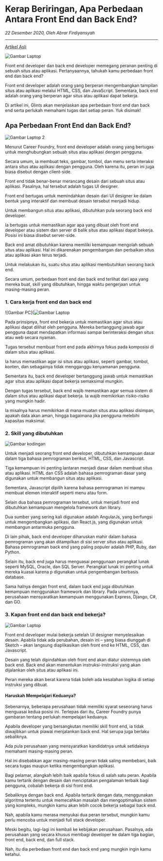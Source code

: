 # Kerap Beriringan, Apa Perbedaan Antara Front End dan Back End?

_22 Desember 2020, Oleh Abrar Firdiyansyah_

---

[Artikel Asli](https://glints.com/id/lowongan/perbedaan-front-end-dan-back-end/#.YoeWmagzZD8)

![Gambar Laptop](https://glints.com/id/lowongan/wp-content/uploads/2019/12/19858.jpg)

Front end developer dan back end developer memegang peranan penting di sebuah situs atau aplikasi. Pertanyaannya, tahukah kamu perbedaan front end dan back end?

Front end developer adalah orang yang berperan mengembangkan tampilan situs atau aplikasi melalui HTML, CSS, dan JavaScript. Sementara, back end adalah orang yang berperan agar situs atau aplikasi dapat bekerja.

Di artikel ini, Glints akan menjelaskan apa perbedaan front end dan back end serta perlukah memahami tugas dari setiap peran. Yuk disimak!

## Apa Perbedaan Front End dan Back End?

![Gambar Laptop 2](https://glints.com/id/lowongan/wp-content/uploads/2019/12/person-using-silver-macbook-pro-1181467-1.jpg)

Menurut Career Foundry, front end developer adalah orang yang bertugas untuk menghubungkan sebuah situs atau aplikasi dengan pengguna.

Secara umum, ia membuat teks, gambar, tombol, dan menu serta interaksi antara situs atau aplikasi dengan pengguna. Oleh karena itu, peran ini juga biasa disebut dengan client-side.

Front end tidak benar-benar merancang desain dari sebuah situs atau aplikasi. Pasalnya, hal tersebut adalah tugas UI designer.

Front end bertugas untuk memindahkan desain dari UI designer ke dalam bentuk yang interaktif dan membuat desain tersebut menjadi hidup.

Untuk membangun situs atau aplikasi, dibutuhkan pula seorang back end developer.

Ia bertugas untuk memastikan agar apa yang dibuat oleh front end developer atau sistem dan server di balik situs atau aplikasi dapat bekerja. Posisi ini biasa disebut server-side.

Back end amat dibutuhkan karena memiliki kemampuan mengolah sebuah situs atau aplikasi. Hal ini dikarenakan pengembangan dan perbaikan situs atau aplikasi akan terus terjadi.

Untuk melakukan itu, suatu situs atau aplikasi membutuhkan seorang back end.

Secara umum, perbedaan front end dan back end terlihat dari apa yang mereka buat, skill yang dibutuhkan, hingga waktu pengerjaan untuk masing-masing peran.

### 1. Cara kerja front end dan back end

![Gambar PC](![Gambar Laptop](https://glints.com/id/lowongan/wp-content/uploads/2019/12/19858.jpg)

Pada prinsipnya, front end bekerja untuk memastikan agar situs atau aplikasi dapat dilihat oleh pengguna. Mereka bertanggung jawab agar pengguna dapat mendapatkan informasi sampai berinteraksi dengan situs atau web secara nyaman.

Tugas tersebut membuat front end pada akhirnya fokus pada komposisi di dalam situs atau aplikasi.

Ia harus memastikan agar isi situs atau aplikasi, seperti gambar, tombol, konten, dan sebagainya tidak mengganggu kenyamanan pengguna.

Sementara itu, back end developer bertanggung jawab untuk memastikan agar situs atau aplikasi dapat bekerja semaksimal mungkin.

Dengan tugas tersebut, back end wajib memastikan agar semua sistem di dalam situs atau aplikasi dapat bekerja. Ia wajib memikirkan risiko-risiko yang mungkin hadir.

Ia misalnya harus memikirkan di mana muatan situs atau aplikasi disimpan, apakah data akan aman, hingga bagaimana jika pengguna melebihi kapasitas maksimal.

### 2. Skill yang dibutuhkan

![Gambar kodingan](https://glints.com/id/lowongan/wp-content/uploads/2019/12/blur-business-close-up-code-270557.jpg)

Untuk menjadi seorang front end developer, dibutuhkan kemampuan dasar dalam tiga bahasa pemrograman berikut, HTML, CSS, dan Javascript.

Tiga kemampuan ini penting lantaran menjadi dasar dalam membuat situs atau aplikasi. HTML dan CSS adalah bahasa pemrograman dasar yang digunakan untuk membangun situs atau aplikasi.

Sementara, Javascript dipilih karena bahasa pemrograman ini mampu membuat elemen interaktif seperti menu atau form.

Selain dua bahasa pemrograman tersebut, untuk menjadi front end dibutuhkan kemampuan mengelola framework dan library.

Dua sumber yang sering kali digunakan adalah AngularJs, yang berfungsi untuk mengembangkan aplikasi, dan React.js, yang digunakan untuk membangun antarmuka pengguna.

Di lain pihak, back end developer diharuskan mahir dalam bahasa pemrograman yang akan ditampilkan di sisi server situs atau aplikasi. Bahasa pemrograman back end yang paling populer adalah PHP, Ruby, dan Python. 

Selain itu, back end juga harus menguasai penggunaan perangkat lunak seperti MySQL, Oracle, dan SQL Server. Perangkat lunak ini penting untuk mereka kuasai karena p digunakan untuk pengembangan berbasis database.

Sama halnya dengan front end, dalam back end juga dibutuhkan kemampuan menggunakan framework dan library. Pada umumnya, perusahaan mensyaratkan kemampuan menggunakan Express, Django, C#, dan GO.

### 3. Kapan front end dan back end bekerja?

![Gambar Laptop](https://glints.com/id/lowongan/wp-content/uploads/2019/12/18084-768x512.jpg)

Front end developer mulai bekerja setelah UI designer menyelesaikan desain. Apabila tidak ada perubahan, desain ini – yang biasa diunggah di Sketch – akan langsung diaplikasikan oleh front end ke HTML, CSS, dan Javascript.

Desain yang telah dipindahkan oleh front end akan diatur sistemnya oleh back end. Back end akan menentukan instruksi-instruksi yang akan dijalankan oleh situs atau aplikasi ini.

Peran mereka akan berat karena tidak boleh ada kesalahan logika di setiap instruksi yang dibuat.

#### Haruskah Mempelajari Keduanya?

Sebenarnya, beberapa perusahaan tidak memiliki syarat seseorang harus menguasai kedua posisi ini. Terlepas dari itu, Career Foundry punya gambaran tentang perlukah mempelajari keduanya.

Apabila developer yang bersangkutan memiliki skill front end, ia tidak diwajibkan untuk piawai menjalankan back end. Hal serupa juga berlaku sebaliknya.

Ada pula perusahaan yang mensyaratkan kandidatnya untuk setidaknya memahami masing-masing peran.

Hal ini disebabkan agar masing-masing peran tidak saling membebani, baik secara tugas maupun ketika mengembangkan aplikasi.

Bagi pelamar, alangkah lebih baik apabila fokus di salah satu peran. Apabila kamu tertarik dengan desain dan menciptakan pengalaman terbaik bagi pengguna, cobalah bekerja di sisi front end.

Sebaliknya dengan back end. Apabila tertarik dengan data, menggunakan algoritma tertentu untuk memecahkan masalah dan mengoptimalkan sistem yang kompleks, mungkin kamu akan lebih cocok bekerja sebagai back end.

Nah, apabila kamu merasa menyukai dua peran tersebut, mungkin kamu perlu mencoba untuk menjadi full stack developer.

Meski begitu, lagi-lagi ini kembali ke kebijakan perusahaan. Pasalnya, ada perusahaan yang secara khusus membagi developer ke dalam tiga bagian, front end, back end, dan full stack. 

Nah, itu dia perbedaan front end dan back end yang mungkin ingin kamu ketahui.



